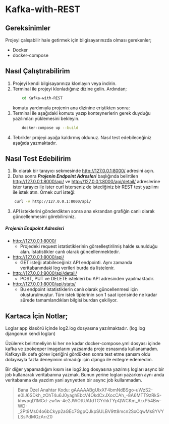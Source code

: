 # Kafka-with-REST


## Gereksinimler

Projeyi çalışabilir hale getirmek için bilgisayarınızda olması gerekenler;

* Docker
* docker-compose


## Nasıl Çalıştırabilirim

1. Projeyi kendi bilgisayarınıza klonlayın veya indirin.
2. Terminal ile projeyi klonladığınız dizine gelin. Ardından;
    ```bash
        cd Kafka-with-REST
    ```
    komutu yardımıyla projenin ana dizinine eriştikten sonra:
3. Terminal ile aşağıdaki komutu yazıp konteynerlerin gerek duyduğu yazılımları yüklemesini bekleyin.
    ```bash
        docker-compose up --build
    ```
4. Tebrikler projeyi ayağa kaldırmış oldunuz. Nasıl test edebileceğiniz aşağıda yazmaktadır.


## Nasıl Test Edebilirim

1. İlk olarak bir tarayıcı sekmesinde http://127.0.0.1:8000/ adresini açın.
2. Daha sonra **_Projenin Endpoint Adresleri_** başlığında belirtilen http://127.0.0.1:8000/api/ ve http://127.0.0.1:8000/api/detail/ adreslerine ister tarayıcı ile ister curl isterseniz de istediğiniz bir REST test yazılımı ile istek atın. Örnek curl isteği: 
```bash
    curl -v http://127.0.0.1:8000/api/
```
3. API isteklerini gönderdikten sonra ana ekrandan grafiğin canlı olarak güncellenmesini görebilirsiniz.

##### Projenin Endpoint Adresleri

* http://127.0.0.1:8000/
    - Projedeki request istatistiklerinin görselleştirilmiş halde sunulduğu alan. İstatistikler canlı olarak güncellenmektedir.
* http://127.0.0.1:8000/api/
    - GET isteği atabileceğiniz API endpointi. Aynı zamanda veritabanındaki log verileri burda da listelenir.
* http://127.0.0.1:8000/api/detail/
    - POST, PUT ve DELETE istekleri bu API adresinden yapılmaktadır.
* http://127.0.0.1:8000/api/stats/
    - Bu endpoint istatistiklerin canlı olarak güncellenmesi için oluşturulmuştur. Tüm istek tiplerinin son 1 saat içerisinde ne kadar sürede tamamlandıkları bilgisi burdan çekiliyor.


## Kartaca İçin Notlar;

Loglar app klasörü içinde log2.log dosyasına yazılmaktadır. (log.log djangonun kendi logları)

Üzülerek belirtmeliyim ki her ne kadar docker-compose.yml dosyası içinde kafka ve zookeeper imagelarını yazsamda proje esnasında kullanamadım. Kafkayı ilk defa görev içeriğini gördükten sonra test etme şansım oldu dolayısıyla fazla deneyimim olmadığı için django ile entegre edemedim. 

Bir diğer yapamadığım kısım ise log2.log dosyasına yazılmış logları async bir job kullanarak veritabanına yazmak. Bunun yerine logları yazarken aynı anda veritabanına da yazdım yani ayrıyetten bir async job kullanmadım.

> Bana Özel Anahtar Kodu: gAAAAABgUIxXF4bmNdBSgo-uWzS2-e0IJ6SDkh_zOhT4u6J0yaghEbcV4OkdCxJXocCAh_-8A6MTT9zRkS-khwpqD1MCd-zw1w-4e2JWOttUAfdTGYrhkTYpQWCKm_ArxP54Bw-WD-_2Pt9Ms04o6bCkyp2aGEc7GgpQJkpSULBV9tt8mcn2SxCqwMs8YVYLSsPdMGzArrZ0

